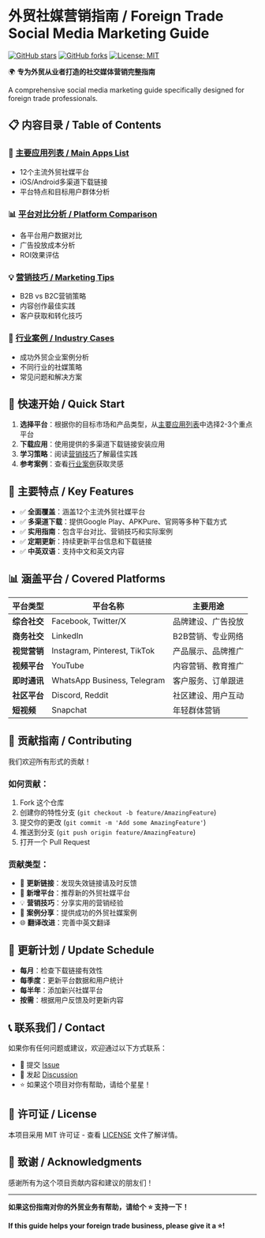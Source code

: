 # 外贸社媒营销指南 / Foreign Trade Social Media Marketing Guide

[![GitHub stars](https://img.shields.io/github/stars/yourusername/foreign-trade-social-media-guide.svg)](https://github.com/yourusername/foreign-trade-social-media-guide/stargazers)
[![GitHub forks](https://img.shields.io/github/forks/yourusername/foreign-trade-social-media-guide.svg)](https://github.com/yourusername/foreign-trade-social-media-guide/network)
[![License: MIT](https://img.shields.io/badge/License-MIT-yellow.svg)](https://opensource.org/licenses/MIT)

🌍 **专为外贸从业者打造的社交媒体营销完整指南**

A comprehensive social media marketing guide specifically designed for foreign trade professionals.

## 📋 内容目录 / Table of Contents

### 📱 [主要应用列表 / Main Apps List](foreign-trade-social-media-apps.md)
- 12个主流外贸社媒平台
- iOS/Android多渠道下载链接
- 平台特点和目标用户群体分析

### 📊 [平台对比分析 / Platform Comparison](docs/platform-comparison.md)
- 各平台用户数据对比
- 广告投放成本分析
- ROI效果评估

### 💡 [营销技巧 / Marketing Tips](docs/marketing-tips.md)
- B2B vs B2C营销策略
- 内容创作最佳实践
- 客户获取和转化技巧

### 🎯 [行业案例 / Industry Cases](docs/industry-cases.md)
- 成功外贸企业案例分析
- 不同行业的社媒策略
- 常见问题和解决方案

## 🚀 快速开始 / Quick Start

1. **选择平台**：根据你的目标市场和产品类型，从[主要应用列表](foreign-trade-social-media-apps.md)中选择2-3个重点平台
2. **下载应用**：使用提供的多渠道下载链接安装应用
3. **学习策略**：阅读[营销技巧](docs/marketing-tips.md)了解最佳实践
4. **参考案例**：查看[行业案例](docs/industry-cases.md)获取灵感

## 🌟 主要特点 / Key Features

- ✅ **全面覆盖**：涵盖12个主流外贸社媒平台
- ✅ **多渠道下载**：提供Google Play、APKPure、官网等多种下载方式
- ✅ **实用指南**：包含平台对比、营销技巧和实际案例
- ✅ **定期更新**：持续更新平台信息和下载链接
- ✅ **中英双语**：支持中文和英文内容

## 📊 涵盖平台 / Covered Platforms

| 平台类型 | 平台名称 | 主要用途 |
|---------|---------|---------|
| **综合社交** | Facebook, Twitter/X | 品牌建设、广告投放 |
| **商务社交** | LinkedIn | B2B营销、专业网络 |
| **视觉营销** | Instagram, Pinterest, TikTok | 产品展示、品牌推广 |
| **视频平台** | YouTube | 内容营销、教育推广 |
| **即时通讯** | WhatsApp Business, Telegram | 客户服务、订单跟进 |
| **社区平台** | Discord, Reddit | 社区建设、用户互动 |
| **短视频** | Snapchat | 年轻群体营销 |

## 🤝 贡献指南 / Contributing

我们欢迎所有形式的贡献！

### 如何贡献：
1. Fork 这个仓库
2. 创建你的特性分支 (`git checkout -b feature/AmazingFeature`)
3. 提交你的更改 (`git commit -m 'Add some AmazingFeature'`)
4. 推送到分支 (`git push origin feature/AmazingFeature`)
5. 打开一个 Pull Request

### 贡献类型：
- 🔗 **更新链接**：发现失效链接请及时反馈
- 📱 **新增平台**：推荐新的外贸社媒平台
- 💡 **营销技巧**：分享实用的营销经验
- 📝 **案例分享**：提供成功的外贸社媒案例
- 🌐 **翻译改进**：完善中英文翻译

## 📅 更新计划 / Update Schedule

- **每月**：检查下载链接有效性
- **每季度**：更新平台数据和用户统计
- **每半年**：添加新兴社媒平台
- **按需**：根据用户反馈及时更新内容

## 📞 联系我们 / Contact

如果你有任何问题或建议，欢迎通过以下方式联系：

- 📧 提交 [Issue](https://github.com/yourusername/foreign-trade-social-media-guide/issues)
- 💬 发起 [Discussion](https://github.com/yourusername/foreign-trade-social-media-guide/discussions)
- ⭐ 如果这个项目对你有帮助，请给个星星！

## 📄 许可证 / License

本项目采用 MIT 许可证 - 查看 [LICENSE](LICENSE) 文件了解详情。

## 🙏 致谢 / Acknowledgments

感谢所有为这个项目贡献内容和建议的朋友们！

---

**如果这份指南对你的外贸业务有帮助，请给个 ⭐️ 支持一下！**

**If this guide helps your foreign trade business, please give it a ⭐️!**
